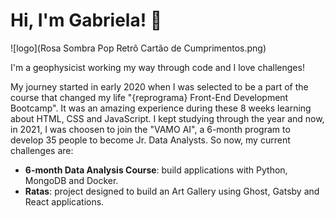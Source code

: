 # Hi, I'm Gabriela! 👻

![logo](Rosa Sombra Pop Retrô Cartão de Cumprimentos.png)

I'm a geophysicist working my way through code and I love challenges!

My journey started in early 2020 when I was selected to be a part of the course that changed my life "{reprograma} Front-End Development Bootcamp". It was an amazing experience during these 8 weeks learning about HTML, CSS and JavaScript. I kept studying through the year and now, in 2021, I was choosen to join the "VAMO AI", a 6-month program to develop 35 people to become Jr. Data Analysts. So now, my current challenges are:

- **6-month Data Analysis Course**: build applications with Python, MongoDB and Docker.
- **Ratas**: project designed to build an Art Gallery using Ghost, Gatsby and React applications. 
